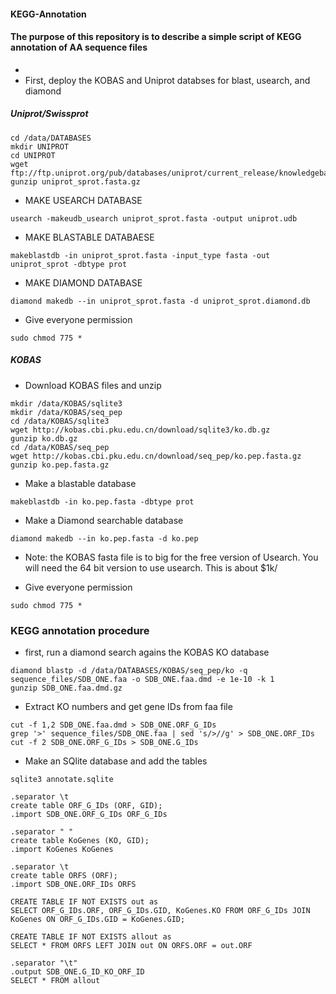#### KEGG-Annotation
#### The purpose of this repository is to describe a simple script of KEGG annotation of AA sequence files
-
- First, deploy the KOBAS and Uniprot databses for blast, usearch, and diamond

##### Uniprot/Swissprot

```
cd /data/DATABASES
mkdir UNIPROT
cd UNIPROT
wget ftp://ftp.uniprot.org/pub/databases/uniprot/current_release/knowledgebase/complete/uniprot_sprot.fasta.gz
gunzip uniprot_sprot.fasta.gz
```

- MAKE USEARCH DATABASE
```
usearch -makeudb_usearch uniprot_sprot.fasta -output uniprot.udb
```
- MAKE BLASTABLE DATABAESE
```
makeblastdb -in uniprot_sprot.fasta -input_type fasta -out uniprot_sprot -dbtype prot
```
- MAKE DIAMOND DATABASE
```
diamond makedb --in uniprot_sprot.fasta -d uniprot_sprot.diamond.db
```
- Give everyone permission
```
sudo chmod 775 *
```

##### KOBAS

- Download KOBAS files and unzip
```
mkdir /data/KOBAS/sqlite3
mkdir /data/KOBAS/seq_pep
cd /data/KOBAS/sqlite3
wget http://kobas.cbi.pku.edu.cn/download/sqlite3/ko.db.gz
gunzip ko.db.gz
cd /data/KOBAS/seq_pep
wget http://kobas.cbi.pku.edu.cn/download/seq_pep/ko.pep.fasta.gz
gunzip ko.pep.fasta.gz
```
- Make a blastable database
```
makeblastdb -in ko.pep.fasta -dbtype prot
```
- Make a Diamond searchable database
```
diamond makedb --in ko.pep.fasta -d ko.pep
```

- Note: the KOBAS fasta file is to big for the free version of Usearch. You will need the 64 bit version to use usearch.  This is about $1k/

- Give everyone permission
```
sudo chmod 775 *
```


### KEGG annotation procedure

- first, run a diamond search agains the KOBAS KO database

```
diamond blastp -d /data/DATABASES/KOBAS/seq_pep/ko -q sequence_files/SDB_ONE.faa -o SDB_ONE.faa.dmd -e 1e-10 -k 1
gunzip SDB_ONE.faa.dmd.gz
```

- Extract KO numbers and get gene IDs from faa file
```
cut -f 1,2 SDB_ONE.faa.dmd > SDB_ONE.ORF_G_IDs
grep '>' sequence_files/SDB_ONE.faa | sed 's/>//g' > SDB_ONE.ORF_IDs
cut -f 2 SDB_ONE.ORF_G_IDs > SDB_ONE.G_IDs
```

- Make an SQlite database and add the tables
```
sqlite3 annotate.sqlite

.separator \t
create table ORF_G_IDs (ORF, GID);
.import SDB_ONE.ORF_G_IDs ORF_G_IDs

.separator " "
create table KoGenes (KO, GID);
.import KoGenes KoGenes

.separator \t
create table ORFS (ORF);
.import SDB_ONE.ORF_IDs ORFS

CREATE TABLE IF NOT EXISTS out as
SELECT ORF_G_IDs.ORF, ORF_G_IDs.GID, KoGenes.KO FROM ORF_G_IDs JOIN KoGenes ON ORF_G_IDs.GID = KoGenes.GID;
   
CREATE TABLE IF NOT EXISTS allout as
SELECT * FROM ORFS LEFT JOIN out ON ORFS.ORF = out.ORF

.separator "\t"
.output SDB_ONE.G_ID_KO_ORF_ID
SELECT * FROM allout

```




